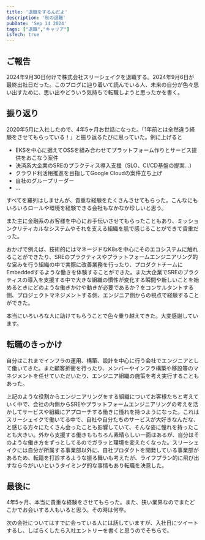 ```yaml
---
title: '退職をするんだよ'
description: '秋の退職'
pubDate: 'Sep 14 2024'
tags: ["退職","キャリア"]
isTech: true
---
```


## ご報告

2024年9月30日付けで株式会社スリーシェイクを退職する。2024年9月6日が最終出社日だった。このブログに辿り着いて読んでいる人、未来の自分が色々思い出すために、思い出やどういう気持ちで転職しようと思ったかを書く。

## 振り返り

2020年5月に入社したので、4年5ヶ月お世話になった。「1年前とは全然違う経験をさせてもらっている！」と振り返るたびに思っていた。例に上げると

- EKSを中心に据えてOSSを組み合わせてプラットフォーム作りとサービス提供をおこなう案件
- 決済系大企業のSREのプラクティス導入支援（SLO、CI/CD基盤の提案...）
- クラウド利活用推進を目指してGoogle Cloudの案件立ち上げ
- 自社のグループリーダー
- ...

すべてを羅列はしませんが、貴重な経験をたくさんさせてもらった。こんなにもいろいろロールや環境を経験できる会社もなかなか珍しいと思う。

また主に金融系のお客様を中心にお手伝いさせてもらったこともあり、ミッションクリティカルなシステムやそれを支える組織を肌で感じることができて貴重だった。

おかげで例えば、技術的にはマネージドなK8sを中心にそのエコシステムに触れることができたり、SREのプラクティスやプラットフォームエンジニアリング的な営みを行う組織の中で実際に改善業務を行ったり、プロダクトチームにEmbeddedするような働きを体験することができた。また大企業でSREのプラクティスの導入を支援する中で大きな組織の慣性が変化する瞬間や新しいことを始めるときにどのような働きかけや動きが必要であるか？をコンサルタントする側、プロジェクトマネジメントする側、エンジニア側からの視点で経験することができた。

本当にいろいろな人に助けてもらうことで色々乗り越えてきた。大変感謝しています。

## 転職のきっかけ

自分はこれまでインフラの運用、構築、設計を中心に行う会社でエンジニアとして働いてきた。また顧客折衝を行ったり、メンバーやインフラ構築や移設等のマネジメントを任せていただいたり、エンジニア組織の施策を考え実行することもあった。

上記のような役割からエンジニアリングをする組織についてお客様たちと考えていく中で、会社の内側からSREやプラットフォームエンジニアリングの考えを活かしてサービスや組織にアプローチする働きに憧れを持つようになった。これはスリーシェイクで働いてる中で、自社や自分たちのサービスが大好きなんだな、と感じる方々にたくさん会ったことも影響していて、そんな姿に憧れを持ったことも大きい。外から支援する働きももちろん素晴らしい一面はあるが、自分はそのような働き方をずっとしてるのでガラッと環境を変えたくなった。スリーシェイクには自分が所属する事業部以外に、自社プロダクトを開発している事業部があるため、転籍を打診するような振る舞いも考えたが、ライフプラン的に飛び出すなら今がいいというタイミング的な事情もあり転職を決意した。

## 最後に

4年5ヶ月、本当に貴重な経験をさせてもらった。また、狭い業界なのでまたどこかでお会いする人もいると思う。その時は何卒。

次の会社についてはすでに会っている人には話していますが、入社日にツイートするし、しばらくしたら入社エントリーを書くと思うのでそちらで。
